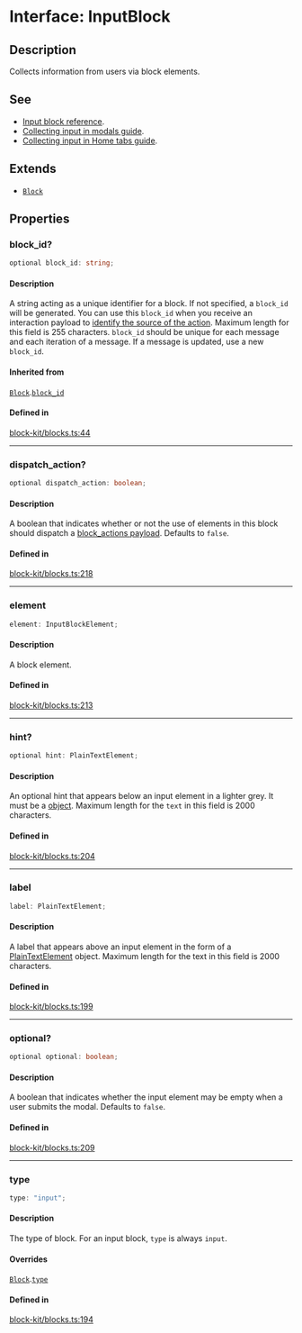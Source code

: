 # Interface: InputBlock

## Description

Collects information from users via block elements.

## See

 - [Input block reference](https://api.slack.com/reference/block-kit/blocks#input).
 - [Collecting input in modals guide](https://api.slack.com/surfaces/modals#gathering_input).
 - [Collecting input in Home tabs guide](https://api.slack.com/surfaces/app-home#gathering_input).

## Extends

- [`Block`](Interface.Block.md)

## Properties

### block\_id?

```ts
optional block_id: string;
```

#### Description

A string acting as a unique identifier for a block. If not specified, a `block_id` will be generated.
You can use this `block_id` when you receive an interaction payload to
[identify the source of the action](https://api.slack.com/interactivity/handling#payloads).
Maximum length for this field is 255 characters. `block_id` should be unique for each message and each iteration of
a message. If a message is updated, use a new `block_id`.

#### Inherited from

[`Block`](Interface.Block.md).[`block_id`](Interface.Block.md#block_id)

#### Defined in

[block-kit/blocks.ts:44](https://github.com/slackapi/node-slack-sdk/blob/main/packages/types/src/block-kit/blocks.ts#L44)

***

### dispatch\_action?

```ts
optional dispatch_action: boolean;
```

#### Description

A boolean that indicates whether or not the use of elements in this block should dispatch a
[block_actions payload](https://api.slack.com/reference/interaction-payloads/block-actions). Defaults to `false`.

#### Defined in

[block-kit/blocks.ts:218](https://github.com/slackapi/node-slack-sdk/blob/main/packages/types/src/block-kit/blocks.ts#L218)

***

### element

```ts
element: InputBlockElement;
```

#### Description

A block element.

#### Defined in

[block-kit/blocks.ts:213](https://github.com/slackapi/node-slack-sdk/blob/main/packages/types/src/block-kit/blocks.ts#L213)

***

### hint?

```ts
optional hint: PlainTextElement;
```

#### Description

An optional hint that appears below an input element in a lighter grey. It must be a
[object](Interface.PlainTextElement.md). Maximum length for the `text` in this field is 2000 characters.

#### Defined in

[block-kit/blocks.ts:204](https://github.com/slackapi/node-slack-sdk/blob/main/packages/types/src/block-kit/blocks.ts#L204)

***

### label

```ts
label: PlainTextElement;
```

#### Description

A label that appears above an input element in the form of a [PlainTextElement](Interface.PlainTextElement.md) object.
Maximum length for the text in this field is 2000 characters.

#### Defined in

[block-kit/blocks.ts:199](https://github.com/slackapi/node-slack-sdk/blob/main/packages/types/src/block-kit/blocks.ts#L199)

***

### optional?

```ts
optional optional: boolean;
```

#### Description

A boolean that indicates whether the input element may be empty when a user submits the modal.
Defaults to `false`.

#### Defined in

[block-kit/blocks.ts:209](https://github.com/slackapi/node-slack-sdk/blob/main/packages/types/src/block-kit/blocks.ts#L209)

***

### type

```ts
type: "input";
```

#### Description

The type of block. For an input block, `type` is always `input`.

#### Overrides

[`Block`](Interface.Block.md).[`type`](Interface.Block.md#type)

#### Defined in

[block-kit/blocks.ts:194](https://github.com/slackapi/node-slack-sdk/blob/main/packages/types/src/block-kit/blocks.ts#L194)
